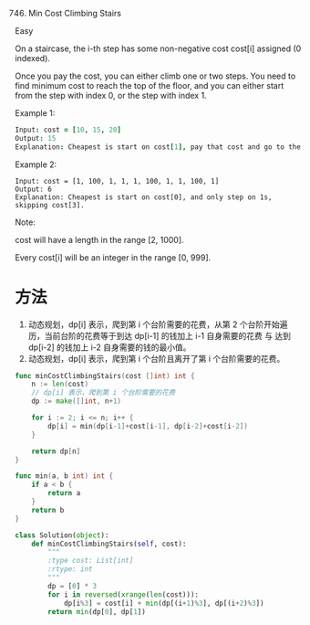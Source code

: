 746. Min Cost Climbing Stairs

Easy

On a staircase, the i-th step has some non-negative cost cost[i] assigned (0 indexed).

Once you pay the cost, you can either climb one or two steps. You need to find minimum cost to reach the top of the floor, and you can either start from the step with index 0, or the step with index 1.

Example 1:
```j
Input: cost = [10, 15, 20]
Output: 15
Explanation: Cheapest is start on cost[1], pay that cost and go to the top.
```

Example 2:
```
Input: cost = [1, 100, 1, 1, 1, 100, 1, 1, 100, 1]
Output: 6
Explanation: Cheapest is start on cost[0], and only step on 1s, skipping cost[3].
```

Note:

cost will have a length in the range [2, 1000].

Every cost[i] will be an integer in the range [0, 999].


# 方法
1. 动态规划，dp[i] 表示，爬到第 i 个台阶需要的花费，从第 2 个台阶开始遍历，当前台阶的花费等于到达 dp[i-1] 的钱加上 i-1 自身需要的花费 与 达到 dp[i-2] 的钱加上 i-2 自身需要的钱的最小值。
2. 动态规划，dp[i] 表示，爬到第 i 个台阶且离开了第 i 个台阶需要的花费。

```go
func minCostClimbingStairs(cost []int) int {
    n := len(cost)
	// dp[i] 表示，爬到第 i 个台阶需要的花费
	dp := make([]int, n+1)

	for i := 2; i <= n; i++ {
		dp[i] = min(dp[i-1]+cost[i-1], dp[i-2]+cost[i-2])
	}

	return dp[n]
}

func min(a, b int) int {
	if a < b {
		return a
	}
	return b
}

```


```python
class Solution(object):
    def minCostClimbingStairs(self, cost):
        """
        :type cost: List[int]
        :rtype: int
        """
        dp = [0] * 3
        for i in reversed(xrange(len(cost))):
            dp[i%3] = cost[i] + min(dp[(i+1)%3], dp[(i+2)%3])
        return min(dp[0], dp[1])
        
```